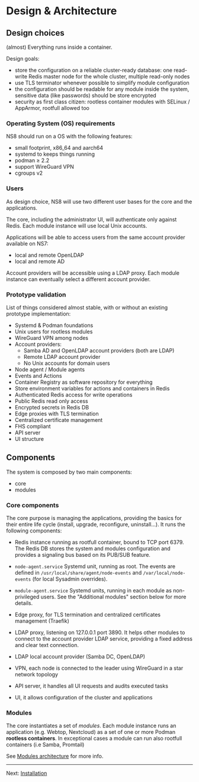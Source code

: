 # Design & Architecture

## Design choices

(almost) Everything runs inside a container.

Design goals:

- store the configuration on a reliable cluster-ready database: one read-write Redis master node for the whole cluster, multiple read-only nodes
- use TLS terminator whenever possible to simplify module configuration
- the configuration should be readable for any module inside the system, sensitive data (like passwords) should be store encrypted
- security as first class citizen: rootless container modules with SELinux / AppArmor, rootfull allowed too

### Operating System (OS) requirements

NS8 should run on a OS with the following features:

- small footprint, x86_64 and aarch64
- systemd to keeps things running
- podman ≥ 2.2
- support WireGuard VPN
- cgroups v2

### Users

As design choice, NS8 will use two different user bases for the core and the applications.

The core, including the administrator UI, will authenticate only against Redis.
Each module instance will use local Unix accounts.

Applications will be able to access users from the same account provider available on NS7:
- local and remote OpenLDAP
- local and remote AD

Account providers will be accessible using a LDAP proxy.
Each module instance can eventually select a different account provider.

### Prototype validation

List of things considered almost stable, with or without an existing prototype implementation:

- Systemd & Podman foundations
- Unix users for rootless modules
- WireGuard VPN among nodes
- Account providers:
  - Samba AD and OpenLDAP account providers (both are LDAP)
  - Remote LDAP account provider
  - No Unix accounts for domain users
- Node agent / Module agents
- Events and Actions
- Container Registry as software repository for everything
- Store environment variables for actions and containers in Redis
- Authenticated Redis access for write operations
- Public Redis read only access
- Encrypted secrets in Redis DB
- Edge proxies with TLS termination
- Centralized certificate management
- FHS compliant
- API server
- UI structure

## Components

The system is composed by two main components:
- core
- modules

### Core components

The core purpose is managing the applications, providing the basics for their entire life cycle (install, upgrade, reconfigure, uninstall...). It runs the following components:

- Redis instance running as rootfull container, bound to TCP port 6379. The Redis DB
  stores the system and modules configuration and provides a signaling bus based on its PUB/SUB feature.

- `node-agent.service` Systemd unit, running as root. The events are defined in `/usr/local/share/agent/node-events`
   and `/var/local/node-events` (for local Sysadmin overrides).

- `module-agent.service` Systemd units, running in each module as non-privileged users. See the "Additional modules" section below for more details.

- Edge proxy, for TLS termination and centralized certificates management (Traefik)

- LDAP proxy, listening on 127.0.0.1 port 3890. It helps other modules to connect to the account provider LDAP service,
  providing a fixed address and clear text connection.

- LDAP local account provider (Samba DC, OpenLDAP)

- VPN, each node is connected to the leader using WireGuard in a star network topology

- API server, it handles all UI requests and audits executed tasks

- UI, it allows configuration of the cluster and applications


### Modules

The core instantiates a set of *modules*. Each module instance
runs an application (e.g. Webtop, Nextcloud) as a set of one or more Podman **rootless containers**. In exceptional
cases a module can run also rootfull containers (i.e Samba, Promtail)

See [Modules architecture](details.md#module-architecture) for more info.

---
Next: [Installation](installation.md)
